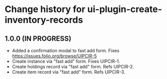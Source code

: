 # Change history for ui-plugin-create-inventory-records

## 1.0.0 (IN PROGRESS)

* Added a confirmation modal to fast add form.  Fixes https://issues.folio.org/browse/UIPCIR-5
* Create instance via "fast add" form. Fixes UIPCIR-1.
* Create holdings record via "fast add" form. Refs UIPCIR-2.
* Create item record via "fast add" form. Refs UIPCIR-3.
